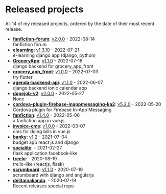 # Released projects

All <!-- release_count starts -->14<!-- release_count ends --> of my released projects, ordered by the date of their most recent release.

<!-- recent_releases starts -->
* **[fanfiction-forum](https://github.com/delitamakanda/fanfiction-forum)**: [v2.0.0](https://github.com/delitamakanda/fanfiction-forum/releases/tag/v2.0.0) - 2022-08-14
<br>fanfiction forum
* **[elearning](https://github.com/delitamakanda/elearning)**: [v1.3.10](https://github.com/delitamakanda/elearning/releases/tag/v1.3.10) - 2022-07-21
<br>e-learning django app (django, python)
* **[GroceryApp](https://github.com/delitamakanda/GroceryApp)**: [v1.1.0](https://github.com/delitamakanda/GroceryApp/releases/tag/v1.1.0) - 2022-07-16
<br>django backend for grocery_app_front 
* **[grocery_app_front](https://github.com/delitamakanda/grocery_app_front)**: [v1.0.0](https://github.com/delitamakanda/grocery_app_front/releases/tag/v1.0.0) - 2022-07-03
<br>try flutter
* **[agenda-backend-api](https://github.com/delitamakanda/agenda-backend-api)**: [v1.1.0](https://github.com/delitamakanda/agenda-backend-api/releases/tag/v1.1.0) - 2022-06-07
<br>django backend ionic calendar app
* **[dopejob-v2](https://github.com/delitamakanda/dopejob-v2)**: [v2.0.0](https://github.com/delitamakanda/dopejob-v2/releases/tag/v2.0.0) - 2022-05-27
<br>None
* **[cordova-plugin-firebase-inappmessaging-ka2](https://github.com/delitamakanda/cordova-plugin-firebase-inappmessaging-ka2)**: [v5.2.0](https://github.com/delitamakanda/cordova-plugin-firebase-inappmessaging-ka2/releases/tag/v5.2.0) - 2022-05-20
<br>Cordova plugin for Firebase In-App Messaging
* **[fanfiction](https://github.com/delitamakanda/fanfiction)**: [v1.4.0](https://github.com/delitamakanda/fanfiction/releases/tag/v1.4.0) - 2022-05-06
<br>a fanfiction app in vue.js
* **[invoice-cms](https://github.com/delitamakanda/invoice-cms)**: [v1.0.0](https://github.com/delitamakanda/invoice-cms/releases/tag/v1.0.0) - 2022-03-07
<br>cms for doing bills in vue.js
* **[banky](https://github.com/delitamakanda/banky)**: [v1.2](https://github.com/delitamakanda/banky/releases/tag/v1.2) - 2021-07-04
<br>budget app react js and django
* **[socialite](https://github.com/delitamakanda/socialite)**: [](https://github.com/delitamakanda/socialite/releases/tag/v2.1) - 2021-02-27
<br>flask application facebook-like
* **[treelo](https://github.com/delitamakanda/treelo)**: [](https://github.com/delitamakanda/treelo/releases/tag/v0.2) - 2020-08-19
<br>trello-like (reactjs, flask)
* **[scrumboard](https://github.com/delitamakanda/scrumboard)**: [v1.1.0](https://github.com/delitamakanda/scrumboard/releases/tag/v1.1.0) - 2020-07-19
<br>scrumboard with django and angularjs
* **[delitamakanda](https://github.com/delitamakanda/delitamakanda)**: [](https://github.com/delitamakanda/delitamakanda/releases/tag/v1.0) - 2020-07-19
<br>Recent releases special repo
<!-- recent_releases ends -->
